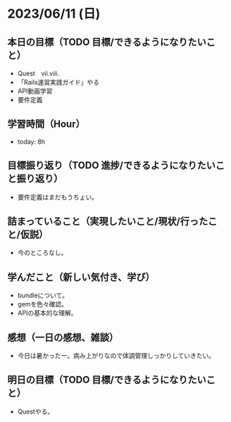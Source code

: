 # 2023/06/11 (日)

## 本日の目標（TODO 目標/できるようになりたいこと）

- Quest　vii.viii.
- 「Rails速習実践ガイド」やる
- API動画学習
- 要件定義

## 学習時間（Hour）

- today: 8h

## 目標振り返り（TODO 進捗/できるようになりたいこと振り返り）

- 要件定義はまだもうちょい。

## 詰まっていること（実現したいこと/現状/行ったこと/仮説）

- 今のところなし。

## 学んだこと（新しい気付き、学び）

- bundleについて。
- gemを色々確認。
- APIの基本的な理解。

## 感想（一日の感想、雑談）

- 今日は暑かったー。病み上がりなので体調管理しっかりしていきたい。

## 明日の目標（TODO 目標/できるようになりたいこと）

- Questやる。
